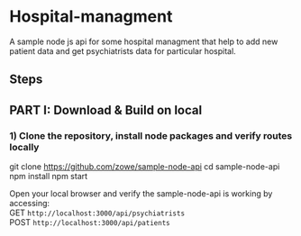 # Hospital-managment
A sample node js api for some hospital managment that help to add new patient data and get psychiatrists data for particular hospital.

## Steps

## PART I: Download & Build on local

### 1) Clone the repository, install node packages  and verify routes locally

git clone https://github.com/zowe/sample-node-api
cd sample-node-api
npm install
npm start

Open your local browser and verify the sample-node-api is working by accessing:     
GET `http://localhost:3000/api/psychiatrists`   
POST `http://localhost:3000/api/patients`   
